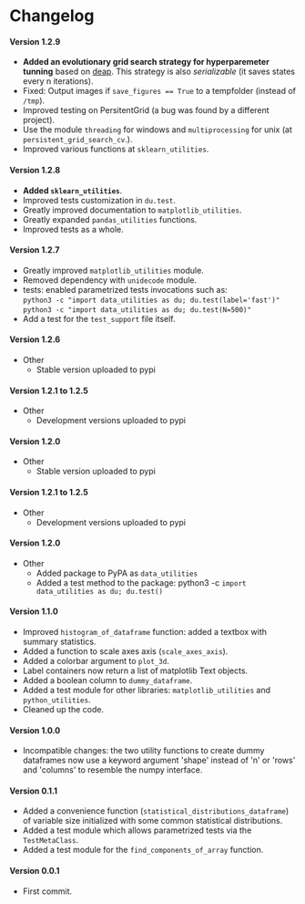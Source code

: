 # Changelog

#### Version 1.2.9

* **Added an evolutionary grid search strategy for hyperparemeter tunning** based on [deap](https://github.com/DEAP/deap). This strategy is also *serializable* (it saves states every n iterations).
* Fixed: Output images if `save_figures == True` to a tempfolder (instead of
  `/tmp`).
* Improved testing on PersitentGrid (a bug was found by a different project).
* Use the module `threading` for windows and `multiprocessing` for unix (at `persistent_grid_search_cv`.).
* Improved various functions at `sklearn_utilities`.

#### Version 1.2.8

* **Added `sklearn_utilities`**.
* Improved tests customization in `du.test`.
* Greatly improved documentation to `matplotlib_utilities`.
* Greatly expanded `pandas_utilities` functions.
* Improved tests as a whole.

#### Version 1.2.7

* Greatly improved `matplotlib_utilities` module.
* Removed dependency with `unidecode` module.
* tests: enabled parametrized tests invocations such as:  
  `python3 -c "import data_utilities as du; du.test(label='fast')"`  
  `python3 -c "import data_utilities as du; du.test(N=500)"`
* Add a test for the `test_support` file itself.

#### Version 1.2.6

* Other
    * Stable version uploaded to pypi

#### Version 1.2.1 to 1.2.5

* Other
    * Development versions uploaded to pypi

#### Version 1.2.0

* Other
    * Stable version uploaded to pypi

#### Version 1.2.1 to 1.2.5

* Other
    * Development versions uploaded to pypi

#### Version 1.2.0

<!---
* `matplolib_utilities`
    * A

* `pandas_utilities`
    * A

* `python_utilities`
    * A
-->

* Other
    * Added package to PyPA as `data_utilities`
    * Added a test method to the package:
        python3 -c `import data_utilities as du; du.test()`

#### Version 1.1.0

* Improved `histogram_of_dataframe` function: added a textbox with summary
  statistics.
* Added a function to scale axes axis (`scale_axes_axis`).
* Added a colorbar argument to `plot_3d`.
* Label containers now return a list of matplotlib Text objects.
* Added a boolean column to `dummy_dataframe`.
* Added a test module for other libraries: `matplotlib_utilities` and
  `python_utilities`.
* Cleaned up the code.

#### Version 1.0.0

* Incompatible changes: the two utility functions to create dummy dataframes
  now use a keyword argument 'shape' instead of 'n' or 'rows' and 'columns' to
  resemble the numpy interface.

#### Version 0.1.1

* Added a convenience function (`statistical_distributions_dataframe`) of
  variable size initialized with some common statistical distributions.
* Added a test module which allows parametrized tests via the `TestMetaClass`.
* Added a test module for the `find_components_of_array` function.

#### Version 0.0.1

* First commit.
